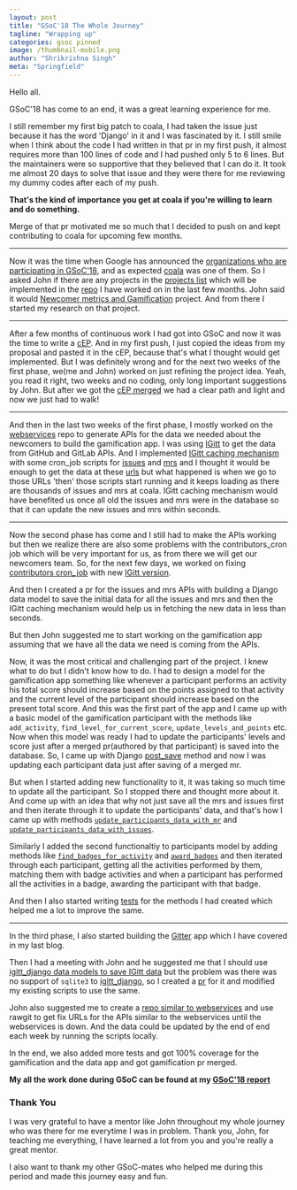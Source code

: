 ```yaml
---
layout: post
title: "GSoC'18 The Whole Journey"
tagline: "Wrapping up"
categories: gsoc pinned
image: /thumbnail-mobile.png
author: "Shrikrishna Singh"
meta: "Springfield"
---
```


Hello all.

GSoC'18 has come to an end, it was a great learning experience for me.

I still remember my first big patch to coala, I had taken the issue just
because it has the word 'Django' in it and I was fascinated by it.
I still smile when I think about the code I had written in that pr in my first
push, it almost requires more than 100 lines of code and I had pushed only 5
to 6 lines. But the maintainers were so supportive that they believed that
I can do it. It took me almost 20 days to solve that issue and they were there
for me reviewing my dummy codes after each of my push.

**That's the kind of importance you get at coala if you're willing to learn
  and do something.**

Merge of that pr motivated me so much that I decided to push on and kept
contributing to coala for upcoming few months.

---

Now it was the time when Google has announced the
[organizations who are participating in GSoC'18](https://summerofcode.withgoogle.com/organizations/), and as expected [coala](https://summerofcode.withgoogle.com/organizations/?sp-search=coala#6207722836459520) was one of them. So I asked John if
there are any projects in the [projects list](http://projects.coala.io/#/projects) which will be implemented in the [repo](https://github.com/coala/community])
I have worked on in the last few months. John said it would [Newcomer metrics and Gamification](http://projects.coala.io/#/projects?project=newcomer_metrics_and_gamification&lang=en) project. And from there I started my research on that project.

---

After a few months of continuous work I had got into GSoC and now it was the time to write
a [cEP](https://github.com/coala/cEPs). And in my first push, I just copied the ideas from
my proposal and pasted it in the cEP, because that's what I thought would get implemented. But I was definitely wrong and for the next two weeks of the first phase, we(me and John) worked on just refining the project idea. Yeah, you read it right, two
weeks and no coding, only long important suggestions by John. But after we got the [cEP merged](https://github.com/coala/cEPs/pull/150) we had a clear path and light and now we just had to walk!

---

And then in the last two weeks of the first phase, I mostly worked on the
[webservices](https://gitlab.com/coala/landing) repo to generate APIs for the data
we needed about the newcomers to build the gamification app. I was using
[IGitt](https://gitlab.com/gitmate/open-source/IGitt/) to get the data from GitHub
and GitLab APIs. And I implemented [IGitt caching mechanism](https://gitlab.com/coala/landing/merge_requests/47) with some cron_job scripts for [issues](https://gitlab.com/coala/landing/merge_requests/49) and [mrs](https://gitlab.com/coala/landing/merge_requests/51) and I thought it would be enough to get the data at these [urls](https://webservices.coala.io/mrs/github/all) but what happened is when we go to those
URLs 'then' those scripts start running and it keeps loading as there are thousands of
issues and mrs at coala. IGitt caching mechanism would have benefited us once all
old the issues and mrs were in the database so that it can update the new issues and mrs
within seconds.

---

Now the second phase has come and I still had to make the APIs working but then
we realize there are also some problems with the contributors_cron job which will
be very important for us, as from there we will get our newcomers team. So, for the next few days, we worked on fixing [contributors cron_job](https://gitlab.com/coala/landing/merge_requests/57) with new [IGitt version](https://gitlab.com/coala/landing/merge_requests/56/diffs#7467689207bc56c9ef017581c0c04191bc16e11e_7_8).

And then I created a pr for the issues and mrs APIs with building a Django data model
to save the initial data for all the issues and mrs and then the IGitt caching mechanism
would help us in fetching the new data in less than seconds.

But then John suggested me to start working on the gamification app assuming that we have
all the data we need is coming from the APIs. 

Now, it was the most critical and challenging part of the project. I knew what to do but
I didn't know how to do. I had to design a model for the gamification app something like whenever a participant performs an activity his total score should increase based
on the points assigned to that activity and the current level of the participant
should increase based on the present total score. And this was the first part of the app
and I came up with a basic model of the gamification participant with the methods like `add_activity`, `find_level_for_current_score`, `update_levels_and_points` etc. Now when this model was ready I had to update the participants' levels and score just after a merged pr(authored by that participant) is saved into the database. So, I came up with Django [post_save](https://docs.djangoproject.com/en/2.1/ref/signals/#post-save) method and now I was updating each participant data just after saving of a merged mr.

But when I started adding new functionality to it, it was taking so much time to update all the participant. So I stopped there and thought more about it. And come up with an idea that why not just save all the mrs and issues first and then iterate through it to update the participants' data, and that's how I came up with methods
[`update_participants_data_with_mr`](https://github.com/coala/community/blob/master/gamification/process/update.py#L25) and [`update_participants_data_with_issues`](https://github.com/coala/community/blob/master/gamification/process/update.py#L107).

Similarly I added the second functionaltiy to participants model by adding methods like
[`find_badges_for_activity`](https://github.com/coala/community/blob/master/gamification/models.py#L147) and [`award_badges`](https://github.com/coala/community/blob/master/gamification/models.py#L182) and then iterated through each participant, getting all
the activities performed by them, matching them with badge activities and when
a participant has performed all the activities in a badge, awarding the participant with
that badge.

And then I also started writing [tests](https://github.com/coala/community/tree/master/gamification/tests) for the methods I had created which helped me a lot to improve the same.

---

In the third phase, I also started building the [Gitter](https://github.com/coala/community/pull/145) app which I have covered in my last blog.

Then I had a meeting with John and he suggested me that I should use [igitt_django data models to save IGitt data](https://gitlab.com/coala/landing/merge_requests/59) but the problem was there was no support of `sqlite3` to [igitt_django](https://gitlab.com/gitmate/open-source/igitt-django), so I created a [pr](https://gitlab.com/gitmate/open-source/igitt-django/merge_requests/7) for it and modified my existing scripts to use the same.

John also suggested me to create a [repo similar to webservices](https://github.com/sks444/webservices.coala.io) and use rawgit to get fix URLs for the APIs similar to
the webservices until the webservices is down. And the data could be updated by the end
of end each week by running the scripts locally.

In the end, we also added more tests and got 100% coverage for the gamification and the
data app and got gamification pr merged.

**My all the work done during GSoC can be found at my [GSoC'18 report](http://projects.coala.io/GSoC/2018/StatusReport/shrikrishna)**

### Thank You

I was very grateful to have a mentor like John throughout my whole journey who was there
for me everytime I was in problem. Thank you, John, for teaching me everything, I have learned a lot from you and you're really a great mentor.

I also want to thank my other GSoC-mates who helped me during this period and made this
journey easy and fun.
